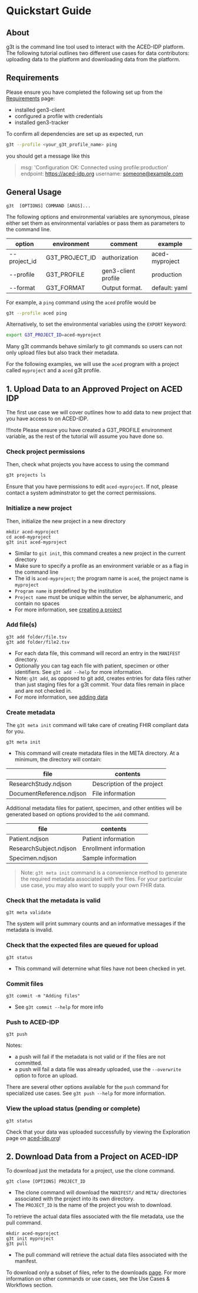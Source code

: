 
# Quickstart Guide

## About

g3t is the command line tool used to interact with the ACED-IDP platform. The following tutorial outlines two different use cases for data contributors: uploading data to the platform and downloading data from the platform. 

## Requirements

Please ensure you have completed the following set up from the [Requirements](/requirements) page:

* installed gen3-client
* configured a profile with credentials
* installed gen3-tracker


To confirm all dependencies are set up as expected, run

```sh
g3t --profile <your_g3t_profile_name> ping
```

you should get a message like this
> msg: 'Configuration OK: Connected using profile:production'
endpoint: https://aced-idp.org
username: someone@example.com

## General Usage

`g3t  [OPTIONS] COMMAND [ARGS]...`

The following options and environmental variables are synonymous, please either set them as environmental variables or pass them as parameters to the command line.

| option       | environment     | comment             | example         |
|--------------|-----------------| ------------------- |-----------------|
| --project_id | G3T_PROJECT_ID  | authorization       | aced-myproject  |
| --profile    | G3T_PROFILE     | gen3-client profile | production      |
| --format     | G3T_FORMAT      | Output format.      | default: yaml   |

For example, a `ping` command using the `aced` profile would be

```sh
g3t --profile aced ping
```

Alternatively, to set the environmental variables using the `EXPORT` keyword:

```sh
export G3T_PROJECT_ID=aced-myproject
```

Many g3t commands behave similarly to git commands so users can not only upload files but also track their metadata.

For the following examples, we will use the `aced` program with a project called `myproject` and a `aced` g3t profile.


## 1. Upload Data to an Approved Project on ACED IDP

The first use case we will cover outlines how to add data to new project that you have access to on ACED-IDP.

!!!note
    Please ensure you have created a G3T_PROFILE environment variable, as the rest of the tutorial will assume you have done so.

### Check project permissions

Then, check what projects you have access to using the command

```sh
g3t projects ls
```

Ensure that you have permissions to edit `aced-myproject`. If not, please contact a system adminstrator to get the correct permissions.

### Initialize a new project

Then, initialize the new project in a new directory

```
mkdir aced-myproject
cd aced-myproject
g3t init aced-myproject
```

* Similar to `git init`, this command creates a new project in the current directory
* Make sure to specify a profile as an environment variable or as a flag in the command line
* The id is `aced-myproject`; the program name is `aced`, the project name is `myproject`
* `Program name` is predefined by the institution
* `Project name` must be unique within the server, be alphanumeric, and contain no spaces
* For more information, see [creating a project](creating-project.md)

### Add file(s)

```
g3t add folder/file.tsv
g3t add folder/file2.tsv
```

* For each data file, this command will record an entry in the `MANIFEST` directory.
* Optionally you can tag each file with patient, specimen or other identifiers. See `g3t add --help` for more information.
* Note: `g3t add`, as opposed to git add, creates entries for data files rather than just staging files for a g3t commit.  Your data files remain in place and are not checked in. 
* For more information, see [adding data](upload.md)

### Create metadata

The `g3t meta init` command will take care of creating FHIR compliant data for you.

```
g3t meta init
```

* This command will create metadata files in the META directory. At a minimum, the directory will contain:

| file                     | contents                   |
|--------------------------|----------------------------|
| ResearchStudy.ndjson     | Description of the project |
| DocumentReference.ndjson | File information           |

Additional metadata files for patient, specimen, and other entities will be generated based on options provided to the `add` command.

| file                   | contents               |
|------------------------|------------------------|
| Patient.ndjson         | Patient information    |
| ResearchSubject.ndjson | Enrollment information |
| Specimen.ndjson        | Sample information     |


> Note: `g3t meta init` command is a convenience method to generate the required metadata associated with the files. For your particular use case, you may also want to supply your own FHIR data.  

### Check that the metadata is valid

```
g3t meta validate
```

The system will print summary counts and an informative messages if the metadata is invalid.


### Check that the expected files are queued for upload
```
g3t status
```
- This command will determine what files have not been checked in yet.

### Commit files
```
g3t commit -m "Adding files"
```
- See `g3t commit --help` for more info

### Push to ACED-IDP
```
g3t push
```

Notes:

* a push will fail if the metadata is not valid or if the files are not committed.
* a push will fail a data file was already uploaded, use the `--overwrite` option to force an upload.

There are several other options available for the `push` command for specialized use cases. See `g3t push --help` for more information.

### View the upload status (pending or complete)
```
g3t status
```

Check that your data was uploaded successfully by viewing the Exploration page on [aced-idp.org](https://aced-idp.org)!

## 2. Download Data from a Project on ACED-IDP

To download just the metadata for a project, use the clone command.

```commandline
g3t clone [OPTIONS] PROJECT_ID 
```

- The clone command will download the `MANIFEST/` and `META/` directories associated with the project into its own directory. 
- The `PROJECT_ID` is the name of the project you wish to download. 

To retrieve the actual data files associated with the file metadata, use the pull command.

```commandline
mkdir aced-myproject
g3t init myproject
g3t pull
```

- The pull command will retrieve the actual data files associated with the manifest.


To download only a subset of files, refer to the downloads [page](https://aced-idp.github.io/workflows/portal-download/). For more information on other commands or use cases, see the Use Cases & Workflows section.
